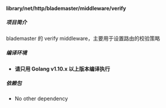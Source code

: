 #### library/net/http/blademaster/middleware/verify

##### 项目简介

blademaster 的 verify middleware，主要用于设置路由的校验策略

##### 编译环境

- **请只用 Golang v1.10.x 以上版本编译执行**

##### 依赖包

- No other dependency
